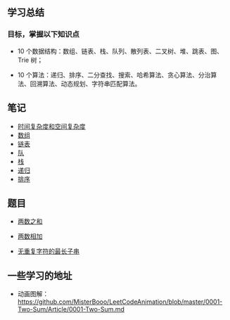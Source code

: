 ## 学习总结

### 目标，掌握以下知识点

- 10 个数据结构：数组、链表、栈、队列、散列表、二叉树、堆、跳表、图、Trie 树；

- 10 个算法：递归、排序、二分查找、搜索、哈希算法、贪心算法、分治算法、回溯算法、动态规划、字符串匹配算法。

## 笔记

- [时间复杂度和空间复杂度](/算法/笔记/时间复杂度和空间复杂度)
- [数组](/算法/笔记/数组)
- [链表](/算法/笔记/链表)
- [队](/算法/笔记/队)
- [栈](/算法/笔记/栈)
- [递归](/算法/笔记/递归)
- [排序](/算法/笔记/排序)

## 题目

- [两数之和](/算法/leetcode/1-两数之和) 
- [两数相加](/算法/leetcode/2-两数相加) 

- [无重复字符的最长子串](/算法/leetcode/3-无重复字符的最长子串)



## 一些学习的地址

- 动画图解：https://github.com/MisterBooo/LeetCodeAnimation/blob/master/0001-Two-Sum/Article/0001-Two-Sum.md





